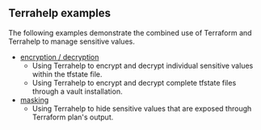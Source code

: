 ## Terrahelp examples 

The following examples demonstrate the combined use of Terraform and Terrahelp to manage sensitive values.

* [encryption / decryption](https://github.com/opencredo/terrahelp/tree/master/examples/tfstate-encrypt)
  * Using Terrahelp to encrypt and decrypt individual sensitive values within the tfstate file.
  * Using Terrahelp to encrypt and decrypt complete tfstate files through a vault installation. 
* [masking](https://github.com/opencredo/terrahelp/tree/master/examples/mask)
  * Using Terrahelp to hide sensitive values that are exposed through Terraform plan's output. 

 
